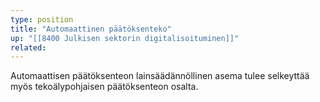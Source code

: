 ```yaml
---
type: position
title: "Automaattinen päätöksenteko"
up: "[[8400 Julkisen sektorin digitalisoituminen]]"
related:
---
```


Automaattisen päätöksenteon lainsäädännöllinen asema tulee selkeyttää myös tekoälypohjaisen päätöksenteon osalta.